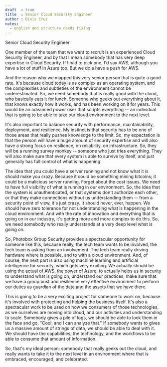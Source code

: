 ```yaml
---
draft  : true
title  : Senior Cloud Security Engineer
author : Dinis Cruz
notes:
  - english and structure needs fixing
---
```


Senior Cloud Security Engineer

One member of the team that we want to recruit is an experienced Cloud Security Engineer, and by that I mean somebody that has very deep expertise in Cloud Security. If I had to pick one, I'd say AWS, although you have a lot of stuff in Azure too. But we do a have a push for AWS. 

And the reason why we mapped this very senior person that is quite a good rate. It's because cloud today is as complex as an operating system, and the complexities and subtleties of the environment cannot be underestimated. So, we need somebody that is really good with the cloud, who basically eats it for lunch. Someone who geeks out everything about it, that knows exactly how it works, and has been working on it for years. This would be an advanced power user that scripts everything -- an individual that is going to be able to take our cloud environment to the next level.

It's also important to balance security with performance, maintainability, deployment, and resilience. My instinct is that security has to be one of those areas that really pushes knowledge to the limit. So, my expectation is that the person will have a huge amount of security expertise and will also have a strong focus on resilience, on reliability, on infrastructure. So, they will be a running survey monkey -- someone who just tries everything. They will also make sure that every system is able to survive by itself, and just generally has full control of what is happening.

The idea that you could have a server running and not know what it is should make you crazy. Because it could be something mining bitcoins; it could be a malicious server running. Forget about the cost issues. We need to have full visibility of what is running in our environment. So, the idea that the system is unauthenticated, or that systems don't authorize each other, or that they make connections without us understanding them -- from a security point of view, it's just crazy. It should never, ever, happen. We should have zero tolerance for not understanding what is happening in the cloud environment. And with the rate of innovation and everything that is going on in our industry, it's getting more and more complex to do this. So, we need somebody who really understands at a very deep level what is going on.

So, Photobox Group Security provides a spectacular opportunity for someone like this, because really, the tech team wants to be involved, the tech team is asking from an involvement. The tech team really driving hardware where is possible, and to with a cloud environment. And, of course, the next part is also using machine learning and artificial intelligence for security, which gets very exciting. We actually should be using the actual of AWS, the power of Azure, to actually helps us in security to understand what is going on, understand our practices, make sure that we have a group bust and resilience very effective environment to perform our duties as guardian of the data and the assets that we have there. 

This is going to be a very exciting project for someone to work on, because it's involved with protecting and helping the business itself. It's also a spectacular work to be used on how we consumers of those technologies, as we ourselves are moving into cloud, and our activities and understanding to scale. Somebody gives a pile of logs, we should be able to look them in the face and go, "Cool, and I can analyze that." If somebody wants to gives us a massive amount of strings of data, we should be able to deal with it. We should have the capabilities, the technology, and the workflows to be able to consume that amount of information.

So, that's my ideal person: somebody that really geeks out the cloud, and really wants to take it to the next level in an environment where that is embraced, encouraged, and celebrated.

